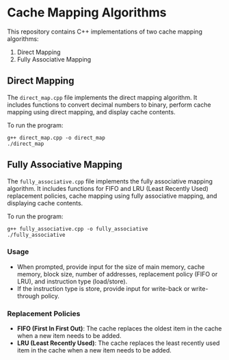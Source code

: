 # Cache Mapping Algorithms

This repository contains C++ implementations of two cache mapping algorithms:
1. Direct Mapping
2. Fully Associative Mapping


## Direct Mapping
The `direct_map.cpp` file implements the direct mapping algorithm. It includes functions to convert decimal numbers to binary, perform cache mapping using direct mapping, and display cache contents.

To run the program:

    g++ direct_map.cpp -o direct_map
    ./direct_map



## Fully Associative Mapping
The `fully_associative.cpp` file implements the fully associative mapping algorithm. It includes functions for FIFO and LRU (Least Recently Used) replacement policies, cache mapping using fully associative mapping, and displaying cache contents.

To run the program:

    g++ fully_associative.cpp -o fully_associative
    ./fully_associative


### Usage
- When prompted, provide input for the size of main memory, cache memory, block size, number of addresses, replacement policy (FIFO or LRU), and instruction type (load/store).
- If the instruction type is store, provide input for write-back or write-through policy.


### Replacement Policies
- **FIFO (First In First Out)**: The cache replaces the oldest item in the cache when a new item needs to be added.
- **LRU (Least Recently Used)**: The cache replaces the least recently used item in the cache when a new item needs to be added.

